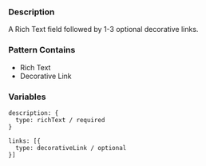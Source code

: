 ### Description
A Rich Text field followed by 1-3 optional decorative links.

### Pattern Contains
* Rich Text
* Decorative Link

### Variables
~~~
description: {
  type: richText / required
}

links: [{
  type: decorativeLink / optional
}]
~~~
